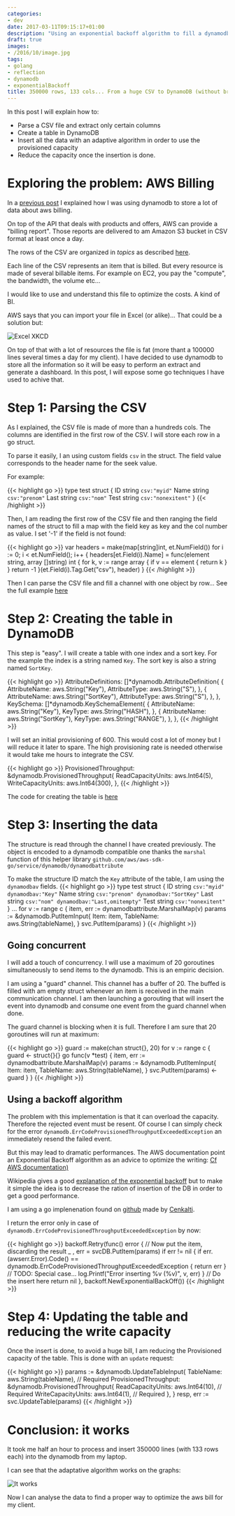 ```yaml
---
categories:
- dev
date: 2017-03-11T09:15:17+01:00
description: "Using an exponential backoff algorithm to fill a dynamodb from a CSV file"
draft: true
images:
- /2016/10/image.jpg
tags:
- golang
- reflection
- dynamodb
- exponentialBackoff
title: 350000 rows, 133 cols... From a huge CSV to DynamoDB (without breaking piggy-bank).
---
```


In this post I will explain how to:

* Parse a CSV file and extract only certain columns
* Create a table in DynamoDB
* Insert all the data with an adaptive algorithm in order to use the provisioned capacity
* Reduce the capacity once the insertion is done.

# Exploring the problem: AWS Billing

In a [previous post](/2017/01/13/a-foot-in-nosql-and-a-toe-in-big-data/) I explained how I was using dynamodb to store a lot of data about aws billing.

On top of the API that deals with products and offers, AWS can provide a "billing report". Those reports are delivered to am Amazon S3 bucket in CSV format at least once a day.

The rows of the CSV are organized in _topics_ as described [here](http://docs.aws.amazon.com/awsaccountbilling/latest/aboutv2/billing-reports.html#Topics).

Each line of the CSV represents an item that is billed. But every resource is made of several billable items. For example on EC2, you pay the "compute", the bandwidth, the volume etc...

I would like to use and understand this file to optimize the costs. A kind of BI.

AWS says that you can import your file in Excel (or alike)... That could be a solution but:

![Excel XKCD](https://imgs.xkcd.com/comics/algorithms.png)

On top of that with a lot of resources the file is fat (more thant a 100000 lines several times a day for my client).
I have decided to use dynamodb to store all the information so it will be easy to perform an extract and generate a dashboard.
In this post, I will expose some go techniques I have used to achive that.

# Step 1: Parsing the CSV

As I explained, the CSV file is made of more than a hundreds cols. The columns are identified in the first row of the CSV.
I will store each row in a go struct.

To parse it easily, I an using custom fields `csv` in the struct. The field value corresponds to the header name for the seek value.

For example:

{{< highlight go >}}
type test struct {
    ID   string `csv:"myid"`
    Name string `csv:"prenom"`
    Last string `csv:"nom"`
    Test string `csv:"nonexitent"`
}
{{< /highlight >}}

Then, I am reading the first row of the CSV file and then ranging the field names of the struct to fill a map with the field key as key and the col number as value. I set '-1' if the field is not found:

{{< highlight go >}}
var headers = make(map[string]int, et.NumField())
for i := 0; i < et.NumField(); i++ {
        headers[et.Field(i).Name] = func(element string, array []string) int {
                for k, v := range array {
                        if v == element {
                                return k
                        }
                }
                return -1
        }(et.Field(i).Tag.Get("csv"), header)
}
{{< /highlight >}}

Then I can parse the CSV file and fill a channel with one object by row... 
See the full example [here](https://gist.github.com/owulveryck/0fc68c90fa4875647b54f62e2066707d)

# Step 2: Creating the table in DynamoDB

This step is "easy". I will create a table with one index and a sort key.
For the example the index is a string named `Key`. The sort key is also a string named `SortKey`.

{{< highlight go >}}
AttributeDefinitions: []*dynamodb.AttributeDefinition{
        {
                AttributeName: aws.String("Key"),
                AttributeType: aws.String("S"),
        },
        {
                AttributeName: aws.String("SortKey"),
                AttributeType: aws.String("S"),
        },
},
KeySchema: []*dynamodb.KeySchemaElement{
        {
                AttributeName: aws.String("Key"),
                KeyType:       aws.String("HASH"),
        },
        {
                AttributeName: aws.String("SortKey"),
                KeyType:       aws.String("RANGE"),
        },
},
{{< /highlight >}}

I will set an initial provisioning of 600. This would cost a lot of money but I will reduce it later to spare. The high provisioning rate is needed otherwise it would take me hours to integrate the CSV.

{{< highlight go >}}
ProvisionedThroughput: &dynamodb.ProvisionedThroughput{
        ReadCapacityUnits:  aws.Int64(5),
        WriteCapacityUnits: aws.Int64(300),
},
{{< /highlight >}}

The code for creating the table is [here](https://gist.github.com/owulveryck/6663983b41c669617704558a030a3392#file-dynamodbcreatetable-go)

# Step 3: Inserting the data

The structure is read through the channel I have created previously.
The object is encoded to a dynamodb compatible one thanks the `marshal` function of this helper library `github.com/aws/aws-sdk-go/service/dynamodb/dynamodbattribute`

To make the structure ID match the `Key` attribute of the table, I am using the `dynamodbav` fields.
{{< highlight go >}}
type test struct {
    ID   string `csv:"myid" dynamodbav:"Key"`
    Name string `csv:"prenom" dynamodbav:"SortKey"`
    Last string `csv:"nom" dynamodbav:"Last,omitempty"`
    Test string `csv:"nonexitent"`
}
...
for v := range c {
    item, err := dynamodbattribute.MarshalMap(v)
    params := &dynamodb.PutItemInput{
        Item:      item,
        TableName: aws.String(tableName),
    }
    svc.PutItem(params)
}
{{< /highlight >}}

## Going concurrent

I will add a touch of concurrency. I will use a maximum of 20 goroutines simultaneously to send items to the dynamodb. 
This is an empiric decision.

I am using a "guard" channel. This channel has a buffer of 20. The buffed is filled with am empty struct whenever an item is received in the main communication channel.
I am then launching a gorouting that will insert the event into dynamodb and consume one event from the guard channel when done.

The guard channel is blocking when it is full. Therefore I am sure that 20 goroutines will run at maximum:

{{< highlight go >}}
guard := make(chan struct{}, 20)
for v := range c {
    guard <- struct{}{}
    go func(v *test) {
        item, err := dynamodbattribute.MarshalMap(v)
        params := &dynamodb.PutItemInput{
            Item:      item,
            TableName: aws.String(tableName),
        }
        svc.PutItem(params)
        <-guard
    }
}
{{< /highlight >}}

## Using a backoff algorithm

The problem with this implementation is that it can overload the capacity.
Therefore the rejected event must be resent. Of course I can simply check for the error `dynamodb.ErrCodeProvisionedThroughputExceededException` an immediately resend the failed event.

But this may lead to dramatic performances.
The AWS documentation point an Exponential Backoff algorithm as an advice to optimize the writing: [Cf AWS documentation)](http://docs.aws.amazon.com/amazondynamodb/latest/developerguide/Programming.Errors.html#Programming.Errors.RetryAndBackoff)

Wikipedia gives a good [explanation of the exponential backoff](https://en.wikipedia.org/wiki/Exponential_backoff) but to make it simple the idea is to decrease the ration of insertion of the DB in order to get a good performance.

I am using a go implenenation found on [github](http://github.com/cenkalti/backoff) made by [Cenkalti](https://github.com/cenkalti).

I return the error only in case of `dynamodb.ErrCodeProvisionedThroughputExceededException` by now:

{{< highlight go >}}
backoff.Retry(func() error {
    // Now put the item, discarding the result
    _ , err = svcDB.PutItem(params)
    if err != nil {
        if err.(awserr.Error).Code() == dynamodb.ErrCodeProvisionedThroughputExceededException {
            return err
        }
        // TODO: Special case...
        log.Printf("Error inserting %v (%v)", v, err)
    }
    // Do the insert here
    return nil
}, backoff.NewExponentialBackOff())
{{< /highlight >}}

# Step 4: Updating the table and reducing the write capacity

Once the insert is done, to avoid a huge bill, I am reducing the Provisioned capacity of the table.
This is done with an `update` request:

{{< highlight go >}}
params := &dynamodb.UpdateTableInput{
    TableName: aws.String(tableName), // Required
    ProvisionedThroughput: &dynamodb.ProvisionedThroughput{
        ReadCapacityUnits:  aws.Int64(10), // Required
        WriteCapacityUnits: aws.Int64(1),  // Required
    },
}
resp, err := svc.UpdateTable(params)
{{< /highlight >}}

# Conclusion: it works

It took me half an hour to process and insert 350000 lines (with 133 rows each) into the dynamodb from my laptop.

I can see that the adaptative algorithm works on the graphs:

![It works](/assets/images/dynamodb/dynamodb_write_capacity.png)

Now I can analyse the data to find a proper way to optimize the aws bill for my client.
